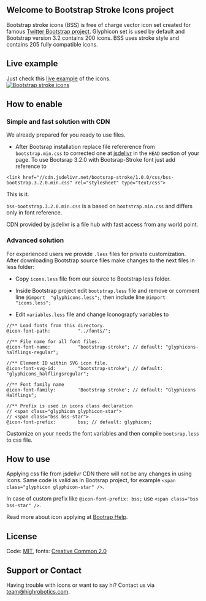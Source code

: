 ## Welcome to Bootstrap Stroke Icons project
Bootstrap stroke icons (BSS) is free of charge vector icon set created for famous [Twitter Bootstrap project](https://github.com/twbs/bootstrap). Glyphicon set is used by default and Bootstrap version 3.2 contains 200 icons. BSS uses stroke style and contains 205 fully compatible icons.

 
## Live example
Just check this <a href="http://highrobotics.com/we-did-it/web/bootstrapstrokeicon.aspx" target="_blank">live example</a> of the icons.
<br/>
<a href="http://highrobotics.com/we-did-it/web/bootstrapstrokeicon.aspx" target="_blank">
<img src="http://www.highrobotics.com/media/images/bss_github.jpg" alt="Bootstrap stroke icons" /></a>

## How to enable

### Simple and fast solution with CDN 

We already prepared for you ready to use files.
* After Bootsrap installation replace file refererence from `bootstrap.min.css` to corrected one at [jsdelivr](`https://github.com/jsdelivr/jsdelivr/tree/master/files/bootstrap-stroke`) in the ```HEAD``` section of your page. To use Bootsrap 3.2.0 with Bootsrap-Stroke font just add reference to

```
<link href="//cdn.jsdelivr.net/bootsrap-stroke/1.0.0/css/bss-bootstrap.3.2.0.min.css" rel="stylesheet" type="text/css">
```

This is it.

```bss-bootstrap.3.2.0.min.css``` is a based on ```bootstrap.min.css``` and differs only in font reference.

CDN provided by jsdelivr is a file hub with fast access from any world point.

### Advanced solution

For experienced users we provide ```.less``` files for private customization. After downloading Bootstrap source files make changes to the next files in less folder:

* Copy ```icons.less``` file from our source to Bootstrap less folder.

* Inside Bootstrap project edit ```bootstrap.less``` file and remove or comment line ```@import  "glyphicons.less";```, then include line ```@import "icons.less";```

* Edit ```variables.less``` file and change Iconograpfy variables to
```
//** Load fonts from this directory.
@icon-font-path:          "../fonts/";

//** File name for all font files.
@icon-font-name:          "bootstrap-stroke"; // default: "glyphicons-halflings-regular";

//** Element ID within SVG icon file.
@icon-font-svg-id:        "bootstrap-stroke"; // default: "glyphicons_halflingsregular";

//** Font family name
@icon-font-family:        'Bootstrap stroke'; // default: "Glyphicons Halflings";

//** Prefix is used in icons class declaration 
// <span class="glyphicon glyphicon-star">
// <span class="bss bss-star">
@icon-font-prefix:        bss; // default: glyphicon;
```

Customize on your needs the font variables and then compile ```bootsrap.less``` to css file.

## How to use
Applying css file from jsdelivr CDN there will not be any changes in using icons. Same code is valid as in Bootsrap project, for example ```<span class="glyphicon glyphicon-star" />```.

In case of custom prefix like ```@icon-font-prefix: bss;``` use ```<span class="bss bss-star" />```. 

Read more about icon applying at [Bootrap Help](http://getbootstrap.com/components/).

## License
Code: [MIT](http://opensource.org/licenses/MIT),
fonts: [Creative Common 2.0](http://creativecommons.org/licenses/by/2.0/)

## Support or Contact
Having trouble with icons or want to say hi? Contact us via team@highrobotics.com.

